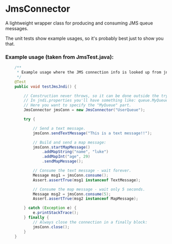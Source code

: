 JmsConnector
============

A lightweight wrapper class for producing and consuming JMS queue messages.

The unit tests show example usages, so it's probably best just to show you that.

### Example usage (taken from JmsTest.java): ###

```java
    /**
     * Example usage where the JMS connection info is looked up from jndi.properties.
     */
    @Test
    public void testJmsJndi() {

        // Construction never throws, so it can be done outside the try..catch.
        // In jndi.properties you'll have something like: queue.MyQueue = myqueue
        // Here you want to specify the "MyQueue" part.
        JmsConnector jmsConn = new JmsConnector("UserQueue");

        try {

            // Send a text message.
            jmsConn.sendTextMessage("This is a text message!!");

            // Build and send a map message:
            jmsConn.startMapMessage()
                .addMapString("name", "luke")
                .addMapInt("age", 29)
                .sendMapMessage();

            // Consume the text message - wait forever.
            Message msg1 = jmsConn.consume();
            Assert.assertTrue(msg1 instanceof TextMessage);

            // Consume the map message - wait only 5 seconds.
            Message msg2 = jmsConn.consume(5);
            Assert.assertTrue(msg2 instanceof MapMessage);

        } catch (Exception e) {
            e.printStackTrace();
        } finally {
            // Always close the connection in a finally block:
            jmsConn.close();
        }
    }
```
